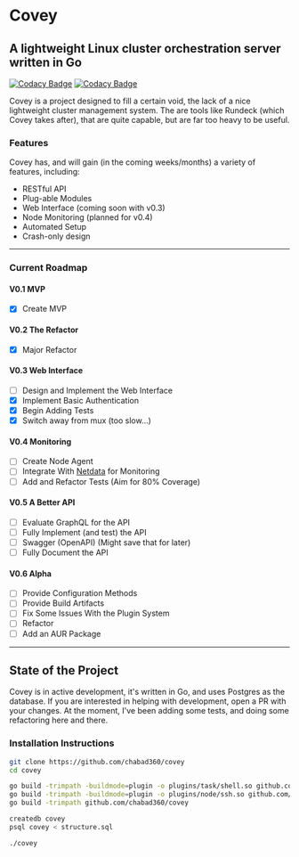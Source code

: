 # Covey

## A lightweight Linux cluster orchestration server written in Go

[![Codacy Badge](https://app.codacy.com/project/badge/Grade/b6e797a0fb5a498199b2a2d3ae494c82)](https://www.codacy.com/manual/chabad360/covey?utm_source=github.com&amp;utm_medium=referral&amp;utm_content=chabad360/covey&amp;utm_campaign=Badge_Grade) [![Codacy Badge](https://app.codacy.com/project/badge/Coverage/b6e797a0fb5a498199b2a2d3ae494c82)](https://www.codacy.com/manual/chabad360/covey?utm_source=github.com&utm_medium=referral&utm_content=chabad360/covey&utm_campaign=Badge_Coverage)

Covey is a project designed to fill a certain void, the lack of a nice lightweight cluster management system. The are tools like Rundeck (which Covey takes after), that are quite capable, but are far too heavy to be useful.

### Features

Covey has, and will gain (in the coming weeks/months) a variety of features, including:

* RESTful API
* Plug-able Modules
* Web Interface (coming soon with v0.3)
* Node Monitoring (planned for v0.4)
* Automated Setup
* Crash-only design

---

### Current Roadmap

#### V0.1 MVP

* [x] Create MVP

#### V0.2 The Refactor

* [x] Major Refactor

#### V0.3 Web Interface

* [ ] Design and Implement the Web Interface
* [x] Implement Basic Authentication
* [x] Begin Adding Tests
* [x] Switch away from mux (too slow...)

#### V0.4 Monitoring

* [ ] Create Node Agent
* [ ] Integrate With [Netdata](https://github.com/netdata/netdata) for Monitoring
* [ ] Add and Refactor Tests (Aim for 80% Coverage)

#### V0.5 A Better API

* [ ] Evaluate GraphQL for the API
* [ ] Fully Implement (and test) the API
* [ ] Swagger (OpenAPI) (Might save that for later)
* [ ] Fully Document the API

#### V0.6 Alpha

* [ ] Provide Configuration Methods
* [ ] Provide Build Artifacts
* [ ] Fix Some Issues With the Plugin System
* [ ] Refactor
* [ ] Add an AUR Package

---

## State of the Project

Covey is in active development, it's written in Go, and uses Postgres as the database. If you are interested in helping with development, open a PR with your changes. At the moment, I've been adding some tests, and doing some refactoring here and there.

### Installation Instructions

```bash
git clone https://github.com/chabad360/covey
cd covey

go build -trimpath -buildmode=plugin -o plugins/task/shell.so github.com/chabad360/covey/plugins/task/shell
go build -trimpath -buildmode=plugin -o plugins/node/ssh.so github.com/chabad360/covey/plugins/node/ssh
go build -trimpath github.com/chabad360/covey

createdb covey
psql covey < structure.sql

./covey
```
